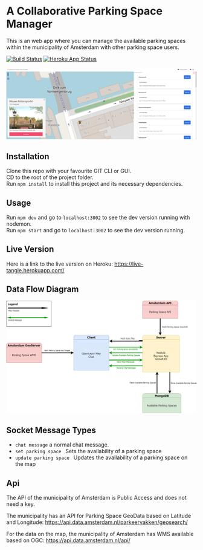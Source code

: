 # A Collaborative Parking Space Manager

This is an web app where you can manage the available parking spaces within the municipality of Amsterdam with other parking space users.

[![Build Status](https://travis-ci.com/tnanhekhan/real-time-web-1920.svg?branch=staging)](https://travis-ci.com/tnanhekhan/real-time-web-1920)
[![Heroku App Status](https://heroku-shields.herokuapp.com/live-tangle)](https://live-tangle.herokuapp.com)

![Poster](docs/poster.png "Poster")

## Installation
Clone this repo with your favourite GIT CLI or GUI.  
CD to the root of the project folder.  
Run ` npm install ` to install this project and its necessary dependencies.  

## Usage
Run `npm dev` and go to `localhost:3002` to see the dev version running with nodemon.  
Run `npm start` and go to `localhost:3002` to see the dev version running.

## Live Version
Here is a link to the live version on Heroku: https://live-tangle.herokuapp.com/

## Data Flow Diagram
![Data flow diagram](docs/dataflow.png "Data flow diagram")

## Socket Message Types
- `chat message` a normal chat message.
- `set parking space ` Sets the availability of a parking space
- `update parking space ` Updates the availability of a parking space on the map

## Api
The API of the municipality of Amsterdam is Public Access and does not need a key.

The municipality has an API for Parking Space GeoData based on Latitude and Longitude: https://api.data.amsterdam.nl/parkeervakken/geosearch/

For the data on the map, the municipality of Amsterdam has WMS available based on OGC: https://api.data.amsterdam.nl/api/

